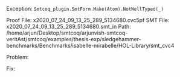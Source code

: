 Exception: `Smtcoq_plugin.SmtForm.Make(Atom).NotWellTyped(_)`

Proof File: x2020_07_24_09_13_25_289_5134680.cvc5pf
SMT File: x2020_07_24_09_13_25_289_5134680.smt_in
Path: /home/arjun/Desktop/smtcoq/arjunvish-smtcoq-veritAst/smtcoq/examples/thesis-exp/sledgehammer-benchmarks/Benchmarks/isabelle-mirabelle/HOL-Library/smt_cvc4

Problem:

Fix:
